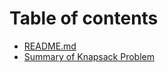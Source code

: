 # Table of contents

* [README.md](README.md)
* [Summary of Knapsack Problem](summary-of-knapsack-problem.md)
